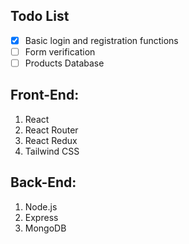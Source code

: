 ## Todo List

- [x] Basic login and registration functions
- [ ] Form verification
- [ ] Products Database

## Front-End:

1. React
2. React Router
3. React Redux
4. Tailwind CSS

## Back-End:

1. Node.js
2. Express
3. MongoDB
